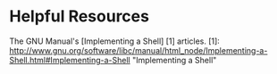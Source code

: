 Helpful Resources
=====

The GNU Manual's [Implementing a Shell] [1] articles.
[1]: http://www.gnu.org/software/libc/manual/html_node/Implementing-a-Shell.html#Implementing-a-Shell "Implementing a Shell"
